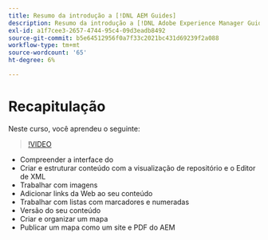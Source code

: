 ```yaml
---
title: Resumo da introdução a [!DNL AEM Guides]
description: Resumo da introdução a [!DNL Adobe Experience Manager Guides]
exl-id: a1f7cee3-2657-4744-95c4-09d3eadb8492
source-git-commit: b5e64512956f0a7f33c2021bc431d69239f2a088
workflow-type: tm+mt
source-wordcount: '65'
ht-degree: 6%

---
```


# Recapitulação

Neste curso, você aprendeu o seguinte:

>[!VIDEO](https://video.tv.adobe.com/v/336660?quality=12&learn=on)

- Compreender a interface do 
- Criar e estruturar conteúdo com a visualização de repositório e o Editor de XML
- Trabalhar com imagens
- Adicionar links da Web ao seu conteúdo
- Trabalhar com listas com marcadores e numeradas
- Versão do seu conteúdo
- Criar e organizar um mapa
- Publicar um mapa como um site e PDF do AEM
